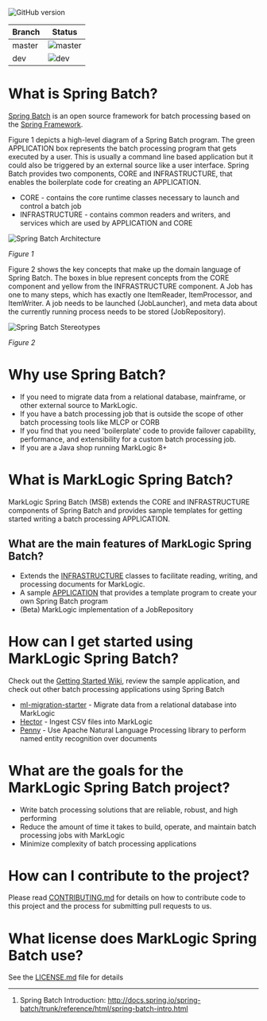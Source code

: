 ![GitHub version](https://badge.fury.io/gh/sastafford%2Fmarklogic-spring-batch.svg)

| Branch | Status |
| ------------- | ------------- |
| master | ![master](https://circleci.com/gh/sastafford/marklogic-spring-batch/tree/master.png?circle-token=e1b8b3198d3416fcb535509f2e7d600444ef153e)  |
| dev  | ![dev](https://circleci.com/gh/sastafford/marklogic-spring-batch/tree/dev.png?circle-token=e1b8b3198d3416fcb535509f2e7d600444ef153e)  |

# What is Spring Batch?

[Spring Batch](http://docs.spring.io/spring-batch/trunk/reference/html/) is an open source framework for batch processing based on the [Spring Framework](http://projects.spring.io/spring-framework/).

Figure 1 depicts a high-level diagram of a Spring Batch program.  The green APPLICATION box represents the batch processing program that gets executed by a user.  This is usually a command line based application but it could also be triggered by an external source like a user interface.  Spring Batch provides two components, CORE and INFRASTRUCTURE, that enables the boilerplate code for creating an APPLICATION.  
  
  * CORE - contains the core runtime classes necessary to launch and control a batch job
  * INFRASTRUCTURE - contains common readers and writers, and services which are used by APPLICATION and CORE
  
![Spring Batch Architecture](http://docs.spring.io/spring-batch/trunk/reference/html/images/spring-batch-layers.png.pagespeed.ce.sMqaNr3V1Z.png)

*Figure 1*

Figure 2 shows the key concepts that make up the domain language of Spring Batch.  The boxes in blue represent concepts from the CORE component and yellow from the INFRASTRUCTURE component.  A Job has one to many steps, which has exactly one ItemReader, ItemProcessor, and ItemWriter. A job needs to be launched (JobLauncher), and meta data about the currently running process needs to be stored (JobRepository).

![Spring Batch Stereotypes](http://docs.spring.io/spring-batch/trunk/reference/html/images/spring-batch-reference-model.png.pagespeed.ce.TrtTC751hI.png)

*Figure 2*

# Why use Spring Batch?

 * If you need to migrate data from a relational database, mainframe, or other external source to MarkLogic.
 * If you have a batch processing job that is outside the scope of other batch processing tools like MLCP or CORB 
 * If you find that you need 'boilerplate' code to provide failover capability,  performance, and extensibility for a custom batch processing job. 
 * If you are a Java shop running MarkLogic 8+

# What is MarkLogic Spring Batch?

MarkLogic Spring Batch (MSB) extends the CORE and INFRASTRUCTURE components of Spring Batch and provides sample templates for getting started writing a batch processing APPLICATION.

## What are the main features of MarkLogic Spring Batch?

 * Extends the [INFRASTRUCTURE]() classes to facilitate reading, writing, and processing documents for MarkLogic.  
 * A sample [APPLICATION]() that provides a template program to create your own Spring Batch program
 * (Beta) MarkLogic implementation of a JobRepository

# How can I get started using MarkLogic Spring Batch?

Check out the [Getting Started Wiki](), review the sample application, and check out other batch processing applications using Spring Batch

 * [ml-migration-starter]() - Migrate data from a relational database into MarkLogic
 * [Hector]() - Ingest CSV files into MarkLogic
 * [Penny]() - Use Apache Natural Language Processing library to perform named entity recognition over documents

# What are the goals for the MarkLogic Spring Batch project?

  * Write batch processing solutions that are reliable, robust, and high performing
  * Reduce the amount of time it takes to build, operate, and maintain batch processing jobs with MarkLogic
  * Minimize complexity of batch processing applications

# How can I contribute to the project?

Please read [CONTRIBUTING.md](CONTRIBUTING.md) for details on how to contribute code to this project and the process for submitting pull requests to us.

# What license does MarkLogic Spring Batch use?

See the [LICENSE.md](LICENSE.md) file for details

----
1. Spring Batch Introduction: http://docs.spring.io/spring-batch/trunk/reference/html/spring-batch-intro.html